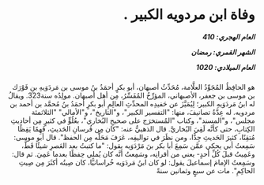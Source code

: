 <h1 dir="rtl">وفاة ابن مردويه الكبير .</h1>

<h5 dir="rtl">العام الهجري:  410

الشهر القمري: رمضان

العام الميلادي: 1020</h5>

<p dir="rtl">هو الحافِظُ المُجَوِّدُ العلَّامة، مُحَدِّثُ أصبهان، أبو بكرٍ أحمَدُ بنُ موسى بن مَردَوَيهِ بنِ فَوْرَك بن موسى بن جعفر، الأصبهاني، المؤرِّخُ المُفَسِّرُ، مِن أهل أصبهان. مولِدُه سنة323. ويقالُ له ابنُ مَردَوَيهِ الكبير؛ لِيُمَيَّزَ عن حَفيدِه المحدِّثِ العالِمِ أبو بكرٍ أحمَدُ بنُ مُحمَّد بن أحمد بن مردويه. له عِدَّةُ تصانيفَ، منها: "التفسير الكبير"، و"التاريخ"، و"الأمالي" "الثلاثمئة مجلس"، و"المسند"، وكتاب "المُستخرَج على صحيحِ البُخاري"، بعُلُوٍّ في كثيرٍ مِن أحاديثِ الكِتابِ، حتى كأنَّه لَقِيَ البُخاريَّ. قال الذهبيُّ عنه: "كان مِن فُرسانِ الحَديثِ، فَهِمًا يَقِظًا مُتقِنًا، كثيرَ الحَديثِ جِدًّا، ومن نظَرَ في تواليفِه، عَرَفَ مَحَلَّه مِن الحفظ". قال أبو موسى: سَمِعتُ أبي يحكي عمَّن سَمِعَ أبا بكر بنَ مَرْدَوَيه يقول: "ما كتبتُ بعد العَصرِ شيئًا قَطُّ، وعَمِيتُ قبلَ كُلِّ أحدٍ- يعني من أقرانِه، وسَمِعتُ أنَّه كان يُملي حِفظًا بعدما عَمِيَ. ثم قال: وسَمِعتُ الإمامَ إسماعيلَ يقول: لو كان ابنُ مَردَوَيه خُراسانيًّا، كان صِيتُه أكثَرَ مِن صِيتِ الحاكِمِ". مات عن سبعٍ وثمانين سنةً</p></br>
